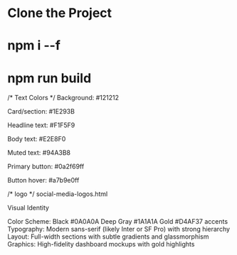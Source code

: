  # Clone the Project 

 <!--  npm i --f   -->
 # npm i --f 

 <!-- Build project  -->

 # npm run build 

 <!-- text  -->
 /* Text Colors */
Background: #121212

Card/section: #1E293B

Headline text: #F1F5F9

Body text: #E2E8F0

Muted text: #94A3B8

Primary button: #0a2f69ff

Button hover: #a7b9e0ff

 /* logo */
social-media-logos.html


Visual Identity

Color Scheme: Black #0A0A0A
Deep Gray #1A1A1A
Gold #D4AF37 accents
Typography: Modern sans-serif (likely Inter or SF Pro) with strong hierarchy
Layout: Full-width sections with subtle gradients and glassmorphism
Graphics: High-fidelity dashboard mockups with gold highlights











































































































































































































































































































































































































































































































































































